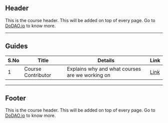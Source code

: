 ## Header
This is the course header. This will be added on top of every page. Go to [DoDAO.io](https://www.dodao.io) to know more.

---

## Guides

| S.No        | Title       |  Details  |  Link  |
| ----------- | ----------- |----------- | ----------- |
| 1      | Course Contributor | Explains why and what courses are we working on |  [Link](markdown/course-contributor.md) |

---
## Footer
This is the course header. This will be added on top of every page. Go to [DoDAO.io](https://www.dodao.io) to know more.
 